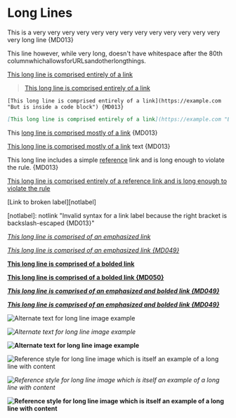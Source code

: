 # Long Lines

This is a very very very very very very very very very very very very very very long line {MD013}

This line however, while very long, doesn't have whitespace after the 80th columnwhichallowsforURLsandotherlongthings.

[This long line is comprised entirely of a link](https://example.com "This is the long link's title")

> [This long line is comprised entirely of a link](https://example.com "This is the long link's title")

    [This long line is comprised entirely of a link](https://example.com "But is inside a code block") {MD013}

```markdown
[This long line is comprised entirely of a link](https://example.com "But is inside a code block") {MD013} {MD046:13}
```

This [long line is comprised mostly of a link](https://example.com "This is the long link's title") {MD013}

[This long line is comprised mostly of a link](https://example.com "This is the long link's title") text {MD013}

This long line includes a simple [reference][label] link and is long enough to violate the rule. {MD013}

[This long line is comprised entirely of a reference link and is long enough to violate the rule][label]

[label]: https://example.org "Title for a link reference that is itself long enough to violate the rule"

[Link to broken label][notlabel]

[notlabel\]: notlink "Invalid syntax for a link label because the right bracket is backslash-escaped {MD013}"

[](https://example.com "This long line is comprised entirely of a link with empty text and a non-empty title")

*[This long line is comprised of an emphasized link](https://example.com "This is the long link's title")*

_[This long line is comprised of an emphasized link {MD049}](https://example.com "This is the long link's title")_

**[This long line is comprised of a bolded link](https://example.com "This is the long link's title")**

__[This long line is comprised of a bolded link {MD050}](https://example.com "This is the long link's title")__

_**[This long line is comprised of an emphasized and bolded link {MD049}](https://example.com "This is the long link's title")**_

**_[This long line is comprised of an emphasized and bolded link {MD049}](https://example.com "This is the long link's title")_**

*[](https://example.com "This long line is comprised of an emphasized link with empty text and a non-empty title")*

**[](https://example.com "This long line is comprised of a bolded link with empty text and a non-empty title")**

![Alternate text for long line image example](https://example.com "Title text for long line image example")

*![Alternate text for long line image example](https://example.com "Title text for long line image example")*

**![Alternate text for long line image example](https://example.com "Title text for long line image example")**

![Reference style for long line image which is itself an example of a long line with content][image]

*![Reference style for long line image which is itself an example of a long line with content][image]*

**![Reference style for long line image which is itself an example of a long line with content][image]**

[image]: https://example.com "Title text for long line image example using reference style for image details"
